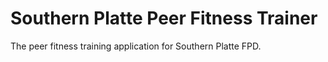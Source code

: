 # Southern Platte Peer Fitness Trainer

The peer fitness training application for Southern Platte FPD.
